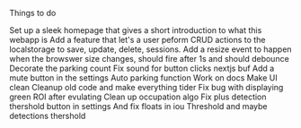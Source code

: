Things to do

Set up a sleek homepage that gives a short introduction to what this webapp is
Add a feature that let's a user peform CRUD actions to the localstorage to save, update, delete, sessions.
Add a resize event to happen when the browswer size changes, should fire after 1s and should debounce
Decorate the parking count
Fix sound for button clicks nextjs buf
Add a mute button in the settings
Auto parking function
Work on docs
Make UI clean
Cleanup old code and make everything tider
Fix bug with displaying green ROI after evulating
Clean up occupation algo
Fix plus detection thershold button in settings
And fix floats in iou Threshold and maybe detections thershold